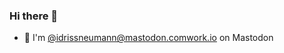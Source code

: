 ### Hi there 👋

* 🐘 I'm <a rel="me" href="https://mastodon.comwork.io/@idrissneumann">@idrissneumann@mastodon.comwork.io</a> on Mastodon

